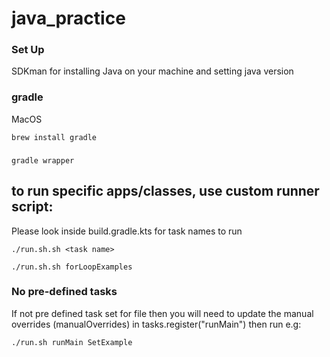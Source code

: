 # java_practice

### Set Up

SDKman for installing Java on your machine and setting java version

### gradle

MacOS

```
brew install gradle
```

###

```
gradle wrapper
```



## to run specific apps/classes, use custom runner script:

Please look inside build.gradle.kts for task names to run

```
./run.sh.sh <task name>
```

```
./run.sh.sh forLoopExamples
```

###  No pre-defined tasks

If not pre defined task set for file then you will need to update the manual overrides (manualOverrides) in tasks.register<JavaExec>("runMain") then run e.g:

```
./run.sh runMain SetExample
```

